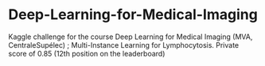 # Deep-Learning-for-Medical-Imaging

Kaggle challenge for the course Deep Learning for Medical Imaging (MVA, CentraleSupélec) ; Multi-Instance Learning for Lymphocytosis.
Private score of 0.85 (12th position on the leaderboard)
